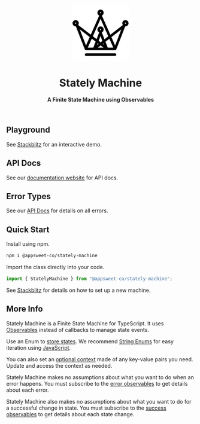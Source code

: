 <p align="center">
  <img src="logo.svg" alt="Logo" width="150" height="auto" />
</p>

<h1 align="center">Stately Machine</h1>

<p align="center">
  <b>A Finite State Machine using Observables</b>
</p>

<br />

## Playground

See [Stackblitz](https://stackblitz.com/edit/stately-machine?devtoolsheight=100&file=index.ts) for an interactive demo.

## API Docs

See our [documentation website](https://appsweet-co.github.io/stately-machine/) for API docs.

## Error Types

See our [API Docs](https://appsweet-co.github.io/stately-machine/types/StatelyErrorType.html) for details on all errors.

## Quick Start

Install using npm.

```zsh
npm i @appsweet-co/stately-machine
```

Import the class directly into your code.

```ts
import { StatelyMachine } from "@appsweet-co/stately-machine";
```

See [Stackblitz](https://stackblitz.com/edit/stately-machine?devtoolsheight=100&file=index.ts) for details on how to set up a new machine.

## More Info

Stately Machine is a Finite State Machine for TypeScript. It uses [Observables](https://rxjs.dev/) instead of callbacks to manage state events.

Use an Enum to [store states](https://stackblitz.com/edit/stately-machine?devtoolsheight=100&file=index.ts:L13-L18). We recommend [String Enums](https://www.typescriptlang.org/docs/handbook/enums.html#string-enums) for easy iteration using [JavaScript](https://developer.mozilla.org/en-US/docs/Web/JavaScript/Reference/Global_Objects/Object/values).

You can also set an [optional context](https://stackblitz.com/edit/stately-machine?devtoolsheight=100&file=index.ts:L22-L27) made of any key-value pairs you need. Update and access the context as needed.

Stately Machine makes no assumptions about what you want to do when an error happens. You must subscribe to the [error observables](https://stackblitz.com/edit/stately-machine?devtoolsheight=100&file=index.ts:L47-L51) to get details about each error.

Stately Machine also makes no assumptions about what you want to do for a successful change in state. You must subscribe to the [success observables](https://stackblitz.com/edit/stately-machine?devtoolsheight=100&file=index.ts:L57-L61) to get details about each state change.

